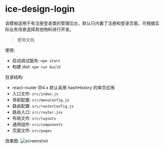 # ice-design-login

该模板适用于有注册登录类的管理后台，默认只内置了注册和登录页面，可根据实际业务场景选择其他物料进行开发。

> 使用文档

使用:

* 启动调试服务: `npm start`
* 构建 dist: `npm run build`

目录结构:

* react-router @4.x 默认采用 hashHistory 的单页应用
* 入口文件: `src/index.js`
* 导航配置: `src/menuConfig.js`
* 路由配置: `src/routerConfig.js`
* 路由入口: `src/router.jsx`
* 布局文件: `src/layouts`
* 通用组件: `src/components`
* 页面文件: `src/pages`

效果图:
![screenshot](https://img.alicdn.com/tfs/TB1IBGfqNWYBuNjy1zkXXXGGpXa-2840-1596.png)
